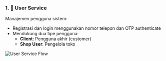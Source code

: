 ### 1. 👤 User Service
Manajemen pengguna sistem:

- Registrasi dan login menggunakan nomor telepon dan OTP authenticate
- Mendukung dua tipe pengguna:
    - **Client**: Pengguna akhir (customer)
    - **Shop User**: Pengelola toko

![User Service Flow](https://i.imgur.com/89oqFQu.png)
